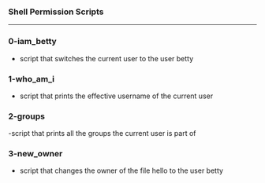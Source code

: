 ### Shell Permission Scripts
---
### 0-iam_betty
- script that switches the current user to the user betty

### 1-who_am_i
- script that prints the effective username of the current user

### 2-groups
-script that prints all the groups the current user is part of

### 3-new_owner
- script that changes the owner of the file hello to the user betty
